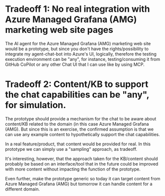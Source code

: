 


# Tradeoff 1: No real integration with Azure Managed Grafana (AMG) marketing web site pages

The AI agent for the Azure Managed Grafana (AMG) marketing web site would be a prototype, but since you don't have the rights/possibility to integrate my agent-chat-bot into Azure's UI, logically, therefore the testing execution environment can be "any", for instance, testing/consuming it from GitHub CoPilot or any other Chat UI that I can use like by using MCP.



# Tradeoff 2: Content/KB to support the chat capabilities can be "any", for simulation. 
 
The prototype should provide a mechanism for the chat to be aware about content/KB related to the domain (in this case Azure Managed Grafana (AMG).
But since this is an exercise, the confirmed assumption is that we can use any example content to hypothetically support the chat capabilities.

In a real feature/product, that content would be provided for real. In this prototype we can simply use a "sampling" approach, as tradeoff.

It's interesting, however, that the approach taken for the KB/content should probably be based on an interface/tool that in the future could be improved with more content without impacting the function of the prototype.

Even further, make the prototype generic so today it can target content from Azure Managed Grafana (AMG) but tomorrow it can handle content for a different domain.
